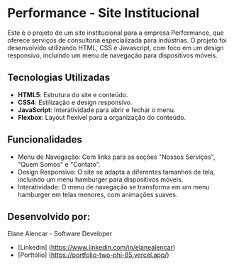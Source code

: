 # Performance - Site Institucional


Este é o projeto de um site institucional para a empresa Performance, que oferece serviços de consultoria especializada para indústrias. O projeto foi desenvolvido utilizando HTML, CSS e Javascript, com foco em um design responsivo, incluindo um menu de navegação para dispositivos móveis.


## Tecnologias Utilizadas

- **HTML5**: Estrutura do site e conteúdo.
- **CSS4**: Estilização e design responsivo.
- **JavaScript**: Interatividade para abrir e fechar o menu.
- **Flexbox**: Layout flexível para a organização do conteúdo.


## Funcionalidades

- Menu de Navegação: Com links para as seções "Nossos Serviços", "Quem Somos" e "Contato".  
- Design Responsivo: O site se adapta a diferentes tamanhos de tela, incluindo um menu hamburger para dispositivos móveis.
- Interatividade: O menu de navegação se transforma em um menu hamburger em telas menores, com animações suaves.

## Desenvolvido por:

Elane Alencar - Software Developer
- [Linkedin] (https://www.linkedin.com/in/elanealencar)
- [Porttólio] (https://portfolio-two-phi-85.vercel.app/)